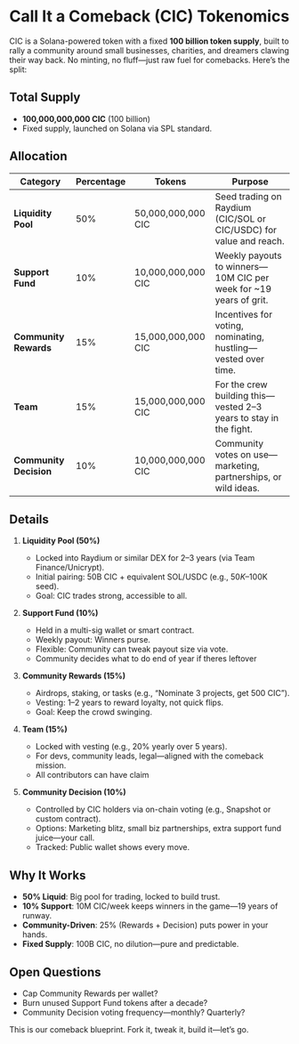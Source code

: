 # Call It a Comeback (CIC) Tokenomics
CIC is a Solana-powered token with a fixed **100 billion token supply**, built to rally a community around small businesses, charities, and dreamers clawing their way back. No minting, no fluff—just raw fuel for comebacks. Here’s the split:

## Total Supply
- **100,000,000,000 CIC** (100 billion)
- Fixed supply, launched on Solana via SPL standard.

## Allocation
| **Category**          | **Percentage** | **Tokens**         | **Purpose**                                                                 |
|-----------------------|----------------|--------------------|-----------------------------------------------------------------------------|
| **Liquidity Pool**    | 50%            | 50,000,000,000 CIC | Seed trading on Raydium (CIC/SOL or CIC/USDC) for value and reach.         |
| **Support Fund**      | 10%            | 10,000,000,000 CIC | Weekly payouts to winners—10M CIC per week for ~19 years of grit.          |
| **Community Rewards** | 15%            | 15,000,000,000 CIC | Incentives for voting, nominating, hustling—vested over time.              |
| **Team**              | 15%            | 15,000,000,000 CIC | For the crew building this—vested 2–3 years to stay in the fight.          |
| **Community Decision**| 10%            | 10,000,000,000 CIC | Community votes on use—marketing, partnerships, or wild ideas.             |

## Details
1. **Liquidity Pool (50%)**
   - Locked into Raydium or similar DEX for 2–3 years (via Team Finance/Unicrypt).
   - Initial pairing: 50B CIC + equivalent SOL/USDC (e.g., $50K–$100K seed).
   - Goal: CIC trades strong, accessible to all.

2. **Support Fund (10%)**
   - Held in a multi-sig wallet or smart contract.
   - Weekly payout: Winners purse.
   - Flexible: Community can tweak payout size via vote.
   - Community decides what to do end of year if theres leftover

3. **Community Rewards (15%)**
   - Airdrops, staking, or tasks (e.g., “Nominate 3 projects, get 500 CIC”).
   - Vesting: 1–2 years to reward loyalty, not quick flips.
   - Goal: Keep the crowd swinging.

4. **Team (15%)**
   - Locked with vesting (e.g., 20% yearly over 5 years).
   - For devs, community leads, legal—aligned with the comeback mission.
   - All contributors can have claim

5. **Community Decision (10%)**
   - Controlled by CIC holders via on-chain voting (e.g., Snapshot or custom contract).
   - Options: Marketing blitz, small biz partnerships, extra support fund juice—your call.
   - Tracked: Public wallet shows every move.

## Why It Works
- **50% Liquid**: Big pool for trading, locked to build trust.
- **10% Support**: 10M CIC/week keeps winners in the game—19 years of runway.
- **Community-Driven**: 25% (Rewards + Decision) puts power in your hands.
- **Fixed Supply**: 100B CIC, no dilution—pure and predictable.

## Open Questions
- Cap Community Rewards per wallet?
- Burn unused Support Fund tokens after a decade?
- Community Decision voting frequency—monthly? Quarterly?

This is our comeback blueprint. Fork it, tweak it, build it—let’s go.
